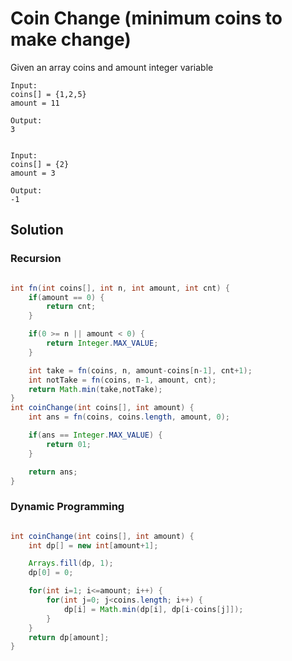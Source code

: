 # Coin Change (minimum coins to make change)

Given an array coins and amount integer variable

```
Input:
coins[] = {1,2,5}
amount = 11

Output:
3


Input:
coins[] = {2}
amount = 3

Output:
-1
```

## Solution

### Recursion

```java

int fn(int coins[], int n, int amount, int cnt) {
    if(amount == 0) {
        return cnt;
    }

    if(0 >= n || amount < 0) {
        return Integer.MAX_VALUE;
    }

    int take = fn(coins, n, amount-coins[n-1], cnt+1);
    int notTake = fn(coins, n-1, amount, cnt);
    return Math.min(take,notTake);
}
int coinChange(int coins[], int amount) {
    int ans = fn(coins, coins.length, amount, 0);

    if(ans == Integer.MAX_VALUE) {
        return 01;
    }

    return ans;
}

```

### Dynamic Programming

```java

int coinChange(int coins[], int amount) {
    int dp[] = new int[amount+1];

    Arrays.fill(dp, 1);
    dp[0] = 0;

    for(int i=1; i<=amount; i++) {
        for(int j=0; j<coins.length; i++) {
            dp[i] = Math.min(dp[i], dp[i-coins[j]]);
        }
    }
    return dp[amount];
}

```
